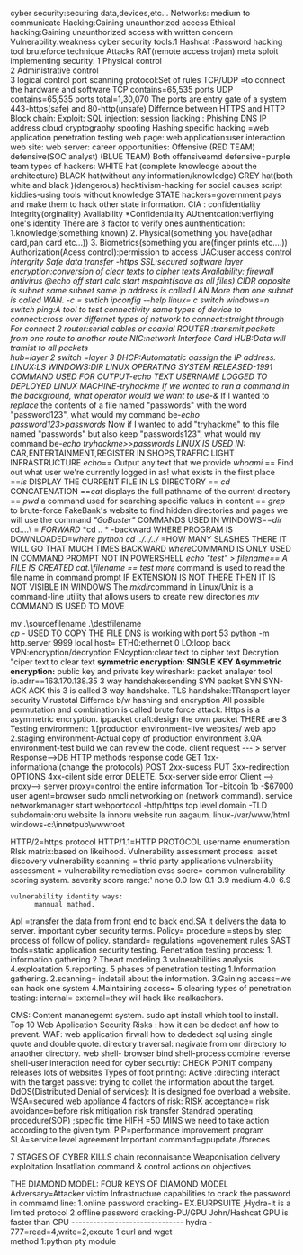 
cyber security:securing data,devices,etc...
Networks: medium to communicate
Hacking:Gaining unaunthorized access
Ethical hacking:Gaining unaunthorized access with written concern
Vulnerability:weakness
cyber security tools:1
    Hashcat :Password hacking tool
    bruteforce technique
    Attacks
    RAT(remote access trojan)
    meta sploit
implementing security:
           1 Physical control   
           2 Administrative control   
           3 logical control
port scanning 
protocol:Set of rules
TCP/UDP =to connect the hardware and software
 TCP contains=65,535 ports
 UDP contains=65,535 ports
  total=1,30,070
  The ports are entry gate of a system
  443-https(safe) and 80-http(unsafe)
Differnce between HTTPS and HTTP
Block chain:
Exploit:
SQL injection:
session Ijacking :
Phishing
DNS 
IP address
cloud
cryptography
spoofing
Hashing
specific hacking =web application penetration testing
web page:
web application:user interaction
web site:
web server:
career opportunities:
    Offensive (RED TEAM)
    defensive(SOC  analyst) (BLUE TEAM)
    Both offensiveamd defensive=purple team
 types of hackers:
     WHITE hat (complete knowledge about the architecture)
     BLACK hat(without any information/knowledge)
     GREY hat(both  white and black )(dangerous)
     hacktivism-hacking for social causes
     script kiddies-using tools without knowledge
     STATE hackers=government pays and make them to hack other state information.
CIA :
     confidentiality
     Integrity(orginality)
     Avaliability
*Confidentiality
     AUthentcation:verfiying one's identity
     There are 3 factor to verify ones aunthentication:
      1.knowledge(something known)
      2. Physical(something you have(adhar card,pan card etc...))
      3. Biometrics(something you are(finger prints etc....))
Authorization(Acess control):permission to access
UAC:user access control
*intergrity
     Safe data transfer -https
     SSL:secured software layer
  encryption:conversion of  clear texts to cipher texts
*Availability:
   firewall
   antivirus
 @echo off 
 start calc
 start mspaint(save as all files)
 CIDR opposite is subnet
 same subnet same ip address is called LAN
 More than one subnet is called WAN.
 -c = swtich
 ipconfig --help
 linux= c switch
 windows=n switch
 ping:A tool to test connectivity
 same types of device to connect:cross over
 differnet types of network to connect:straight through
 For connect 2 router:serial cables or coaxial
 ROUTER :transmit packets from one route to another route 
 NIC:network Interface Card
 HUB:Data will tramist to all packets  
 hub=layer 2
 switch =layer 3
 DHCP:Automatatic aassign the IP address.
 LINUX:LS
 WINDOWS:DIR
 LINUX OPERATING SYSTEM RELEASED-*1991*
COMMAND USED FOR OUTPUT-*echo TEXT*
USERNAME LOGGED TO DEPLOYED LINUX MACHINE-*tryhackme*
If we wanted to run a command in the background, what operator would we want to use-*&*
If I wanted to *replace* the contents of a file named "passwords" with the word "password123", what would my command be-*echo password123>passwords*
Now if I wanted to add "tryhackme" to this file named "passwords" but also keep "passwords123", what would my command be-*echo tryhackme>>passwords*
*LINUX IS USED IN:*
         CAR,ENTERTAINMENT,REGISTER IN SHOPS,TRAFFIC LIGHT INFRASTRUCTURE
*echo*== Output any text that we provide
*whoami* ==	Find out what user we're currently logged in as!
what exists in the first place ==*ls*
DISPLAY THE CURRENT FILE IN LS DIRECTORY == *cd*
CONCATENATION ==*cat*
displays the full pathname of the current directory == *pwd*
a command used for searching specific values in content == *grep*
to brute-force FakeBank's website to find hidden directories and pages we will use the command *"GoBuster"*
COMMANDS USED IN WINDOWS==*dir*
cd..\..\ = *FORWARD*
*cd .. * -backward
WHERE PROGRAM IS DOWNLOADED=*where python*
*cd ../../../* =HOW MANY SLASHES THERE IT WILL GO THAT MUCH TIMES BACKWARD
*where*COMMAND IS ONLY USED IN COMMAND PROMPT NOT IN POWERSHELL
*echo "test" > filename== A FILE IS CREATED*
*cat.\filename == test*
*more* command is used to read the file name in command prompt
IF EXTENSION IS NOT THERE THEN IT IS NOT VISIBLE IN WINDOWS
The *mkdir*command in Linux/Unix is a command-line utility that allows users to create new directories
*mv* COMMAND IS USED TO MOVE

mv .\sourcefilename .\destfilename\
*cp* - USED TO COPY THE FILE
DNS is working with port 53
python -m http.server 9999
local host=
ETH0:ethernet 0
LO:loop back
VPN:encryption/decryption
ENcyption:clear text to cipher text
Decrytion "ciper text to clear text
**symmetric encryption:  SINGLE KEY
Asymmetric encryption:** public key and private key
wireshark: packet analayer tool
ip.adrr==163.170.138.35
 3 way handshake:sending SYN packet
 SYN
 SYN-ACK
 ACK  this 3 is called 3 way handshake.
 TLS handshake:TRansport layer security
 Virustotal
 Differnce b/w hashing and encryption
 All possible  permutation and combination is called brute force attack.
 Https is a asymmetric encryption.
 ippacket craft:design the own packet
 THERE are 3 Testing  environment:
   1.[production environment-live websites/ web app
   2.staging environment-Actual copy of production environment
   3.QA environment-test build we can review the code.
  client request --- > server Response-->DB 
   HTTP methods                response code
       GET                       1xx-informational(change the protocols)
       POST                      2xx-sucess
       PUT                       3xx-redirection
       OPTIONS                   4xx-cilent side error
       DELETE.                   5xx-server side error
Client --> proxy--> server
proxy=control the entire information
Tor -bitcoin 1b -$67000
user  agent=browser
sudo nmcli networking  on (network command).
service networkmanager start
webportocol -http/https
top level domain -TLD
subdomain:oru website la innoru website run aagaum.
linux-/var/www/html
windows-c:\innetpub\wwwroot

HTTP/2=https protocol
HTTP/1.1=HTTP PROTOCOL
username enumeration
RIsk matrix:based on likeihood.
Vulnerability assessment process:
     asset discovery
     vulnerability scanning = thrid party  applications
     vulnerability assessment = 
     vulnerability remediation
  cvss socre= common vulnerability scoring system.
  severity score range:'
     none 0.0
     low  0.1-3.9
     medium 4.0-6.9

    vulnerability identity ways:
          mannual mathod.
ApI =transfer the data from front end to back end.SA
    it delivers the data to server.
important cyber security terms.
 Policy=
 procedure =steps by step process of follow of policy.
 standard=
 regulations =govenement rules
 SAST  tools=static application security testing.
 Penetration testing process:
    1. information gathering
    2.Theart modeling
    3.vulnerabilities analysis
    4.exploatation
    5.reporting.
 5 phases of penetration testing 
  1.Information gathering.
  2.scanning= indetail about the information.
  3.Gaining access=we can hack one system
  4.Maintaining access=
  5.clearing 
  types of penetration testing: 
     internal= 
     external=they will hack like realkachers.
 
    
CMS: Content mananegemt system.
sudo apt install which tool to install.
Top 10 Web Application Security Risks :
   how it can be dedect anf how to prevent.
   WAF: web application  firwall
    how to dededect sql using single quote and double quote.
directory traversal: nagivate from onr directory to anaother directory.
web shell- browser
bind shell-process combine
reverse shell-user interaction
need for cyber securtiy:
    CHECK PONIT company releases lots of websites
 Types of foot printing:
 Active :directing interact with the target
 passive: trying to collet the information about the target.
 DdOS(Distributed Denial of services): It is designed foe overload a website.
 WSA=secured web appliance
 4 factors of risk:
 RISK acceptance=
 risk avoidance=before 
 risk mitigation
 risk transfer
 Standrad operating procedure(SOP) ;specific time HIFH =50 MINS we need to take action according to the given tym.
 PIP=performance improvement program
 SLA=service level agreement
 Important command=gpupdate./foreces

 7 STAGES OF CYBER KILLS chain
 reconnaisance
 Weaponisation
 delivery
 exploitation
 Insatllation
 command & control
 actions on objectives


THE DIAMOND MODEL:
  FOUR KEYS OF DIAMOND MODEL
    Adversary=Attacker
    victim
    Infrastructure
    capabilities
to crack the password in commamd line:
  1.online password cracking- 
           EX.BURPSUITE ,Hydra-it is a limited protocol
    2.offline password cracking-PU/GPU
             John/Hashcat
     GPU is faster than CPU
      -------------------------------
hydra - 
  777=read=4,write=2,excute 1
 curl and wget  
 method 1:python pty module
 
 
 

 
    


      

 
 

